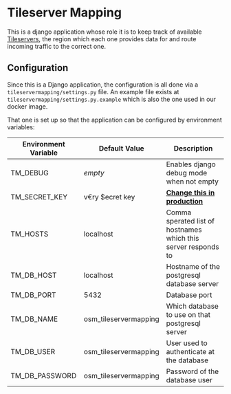 # Tileserver Mapping

This is a django application whose role it is to keep track of available 
[Tileservers](https://github.com/Map-Data/regiontileserver), the region which each one provides data for and 
route incoming traffic to the correct one.

## Configuration
Since this is a Django application, the configuration is all done via a `tileservermapping/settings.py` file.
An example file exists at `tileservermapping/settings.py.example` which is also the one used in our docker image.

That one is set up so that the application can be configured by environment variables:

Environment Variable | Default Value | Description
---------------------|---------------|------------
TM\_DEBUG | *empty* | Enables django debug mode when not empty
TM\_SECRET\_KEY | v€ry $ecret key | [**Change this in production**](https://docs.djangoproject.com/en/3.0/ref/settings/#std:setting-SECRET_KEY)
TM\_HOSTS | localhost | Comma sperated list of hostnames which this server responds to
TM\_DB\_HOST | localhost | Hostname of the postgresql database server
TM\_DB\_PORT | 5432 | Database port
TM\_DB\_NAME | osm_tileservermapping | Which database to use on that postgresql server
TM\_DB\_USER | osm_tileservermapping | User used to authenticate at the database
TM\_DB\_PASSWORD | osm_tileservermapping | Password of the database user

